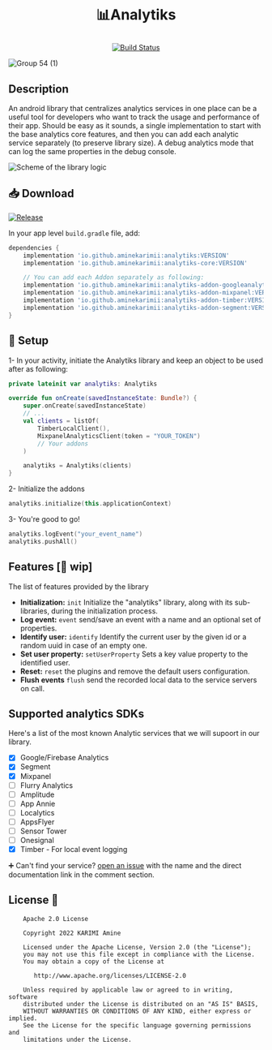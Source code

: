 # <p align="center"> 📊Analytiks</p>
<p align="center">
  <a href="https://github.com/aminekarimii/analytiks/actions"><img alt="Build Status" src="https://github.com/aminekarimii/analytiks/workflows/Android%20CI/badge.svg"/></a>
</p>  

![Group 54 (1)](https://user-images.githubusercontent.com/20410115/228402805-3309d17a-0bc5-4404-90f8-20c9b30e33a9.png)

## Description

An android library that centralizes analytics services in one place can be a useful tool for
developers who want to track the usage and performance of their app.
Should be easy as it sounds, a single implementation to start with the base analytics core features,
and then you can add each analytic service separately (to preserve library size).
A debug analytics mode that can log the same properties in the debug console.

![Scheme of the library logic](https://user-images.githubusercontent.com/20410115/225161402-d3a7d24f-da0d-4360-abab-fe86c68f0214.png)

## 📥 Download
[![Release](https://img.shields.io/maven-central/v/io.github.aminekarimii/analytiks)](https://img.shields.io/maven-central/v/io.github.aminekarimii/analytiks)

In your app level ```build.gradle``` file, add:

```gradle
dependencies {
    implementation 'io.github.aminekarimii:analytiks:VERSION'
    implementation 'io.github.aminekarimii:analytiks-core:VERSION'

    // You can add each Addon separately as following:
    implementation 'io.github.aminekarimii:analytiks-addon-googleanalytics:VERSION'
    implementation 'io.github.aminekarimii:analytiks-addon-mixpanel:VERSION'
    implementation 'io.github.aminekarimii:analytiks-addon-timber:VERSION'
    implementation 'io.github.aminekarimii:analytiks-addon-segment:VERSION'
}
```

## 🔌 Setup

1- In your activity, initiate the Analytiks library and keep an object to be used after as
following:

```kotlin
private lateinit var analytiks: Analytiks

override fun onCreate(savedInstanceState: Bundle?) {
    super.onCreate(savedInstanceState)
    // ...
    val clients = listOf(
        TimberLocalClient(),
        MixpanelAnalyticsClient(token = "YOUR_TOKEN")
        // Your addons
    )

    analytiks = Analytiks(clients)
}
```

2- Initialize the addons

```kotlin
analytiks.initialize(this.applicationContext)
```

3- You're good to go!

```kotlin
analytiks.logEvent("your_event_name")
analytiks.pushAll()
```

## Features [🚧 wip]

The list of features provided by the library

- **Initialization:** `init` Initialize the "analytiks" library, along with its sub-libraries,
  during the initialization process.
- **Log event:** `event` send/save an event with a name and an optional set of properties.
- **Identify user:** `identify` Identify the current user by the given id or a random uuid in case
  of an empty one.
- **Set user property:** `setUserProperty` Sets a key value property to the identified user.
- **Reset:** `reset` the plugins and remove the default users configuration.
- **Flush events** `flush` send the recorded local data to the service servers on call.

## Supported analytics SDKs

Here's a list of the most known Analytic services that we will supoort in our library.

- [x] Google/Firebase Analytics
- [x] Segment
- [x] Mixpanel
- [ ] Flurry Analytics
- [ ] Amplitude
- [ ] App Annie
- [ ] Localytics
- [ ] AppsFlyer
- [ ] Sensor Tower
- [ ] Onesignal
- [x] Timber - For local event logging

➕ Can't find your service? [open an issue](https://github.com/aminekarimii/analytiks/issues/new) with the name and the direct documentation link in the comment section.

## License 🔖

```
    Apache 2.0 License

    Copyright 2022 KARIMI Amine

    Licensed under the Apache License, Version 2.0 (the "License");
    you may not use this file except in compliance with the License.
    You may obtain a copy of the License at

       http://www.apache.org/licenses/LICENSE-2.0

    Unless required by applicable law or agreed to in writing, software
    distributed under the License is distributed on an "AS IS" BASIS,
    WITHOUT WARRANTIES OR CONDITIONS OF ANY KIND, either express or implied.
    See the License for the specific language governing permissions and
    limitations under the License.

```
